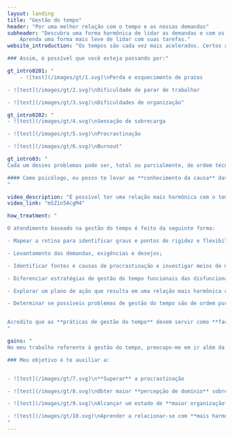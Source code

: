 ```yaml
---
layout: landing
title: "Gestão do tempo"
header: "Por uma melhor relação com o tempo e as nossas demandas"
subheader: "Descubra uma forma harmônica de lidar as demandas e com os planos.\n\n
	Aprenda uma forma mais leve de lidar com suas tarefas."
website_introduction: "Os tempos são cada vez mais acelerados. Certos autores chegaram a dizer que vivemos na **Era da Sobrecarga** e na **Sociedade do Burnout**. No processo de lidar com os desafios trazidos não só por seus compromissos, mas também pelo próprio ritmo cada vez mais frenético das nossas vidas.

### Assim, é possível que você esteja passando por:"

gt_intro0201: " 
	- ![test](/images/gt/1.svg)\nPerda e esquecimento de prazos

- ![test](/images/gt/2.svg)\nDificuldade de parar de trabalhar

- ![test](/images/gt/3.svg)\nDificuldades de organização"

gt_intro0202: "
- ![test](/images/gt/4.svg)\nSensação de sobrecarga

- ![test](/images/gt/5.svg)\nProcrastinação

- ![test](/images/gt/6.svg)\nBurnout"

gt_intro03: "
Cada um desses problemas pode ser, total ou parcialmente, de ordem técnica (ou seja, questão de aprender o método correto) ou de ordem psicológica (oriundo de modelos mentais de qualidade questionável ou de afetos inconscientes ainda não elaborados). 

#### Como psicólogo, eu posso te levar ao **conhecimento da causa** das suas dificuldades e **auxiliar** você a **lidar com esses desafios**.
"

video_description: "É possível ter uma relação mais harmônica com o tempo"
video_link: "m5Z1n5AcgM4"

how_treatment: "

O atendimento baseado na gestão do tempo é feito da seguinte forma:

- Mapear a rotina para identificar graus e pontos de rigidez e flexibilidade;

- Levantamento das demandas, exigências e desejos;

- Identificar fontes e causas de procrastinação e investigar meios de mitigá-las;

- Diferenciar estratégias de gestão do tempo funcionais das disfuncionais, e atitudes saudáveis de atitudes prejudiciais à saúde;

- Explorar um plano de ação que resulta em uma relação mais harmônica com as tarefas;

- Determinar se possíveis problemas de gestão do tempo são de ordem puramente técnica ou se são oriundas de sofrimento psíquico.


Acredito que as **práticas de gestão do tempo** devem servir como **facilitadoras da nossa produtividade** e não devem, elas mesmas, ser fonte de estresse. Minha proposta é expor as técnicas que você precisa, segundo a sua demanda, para obter os resultados que você necessita. Junto delas, exploraremos também as atitudes corretas para evitar os equívocos mais comuns na prática da regulação das nossas tarefas -- **fazer nossa agenda nos servir**, e não nos aprisionar.
"

gains: "
No meu trabalho referente à gestão do tempo, preocupo-me em ir além da mera preocupação com produtividade. Embora ela faça parte das nossas necessidades e ambições, ela deve ser sempre um intermediário, e não o objetivo final. O objetivo dela é nos auxiliar com os _nossos_ objetivos, em vez de se tornar uma tarefa que ironicamente consome o nosso tempo. Dito isso... 

### Meu objetivo é te auxiliar a: 


- ![test](/images/gt/7.svg)\n**Superar** a procrastinação

- ![test](/images/gt/8.svg)\nObter maior **percepção de domínio** sobre seus afazeres

- ![test](/images/gt/9.svg)\nAlcançar um estado de **maior organização** sem limitar a espontaneidade

- ![test](/images/gt/10.svg)\nAprender a relacionar-se com **mais harmonia** com o trabalho, estudos e demandas de múltiplas áreas da vida
"
---
```

